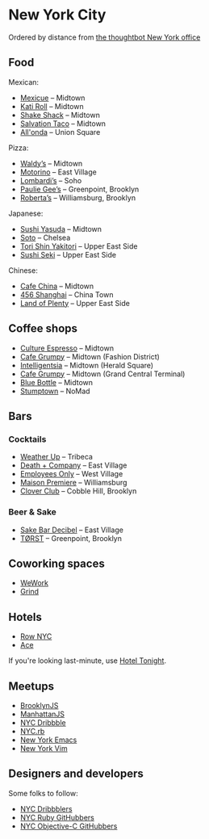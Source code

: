 # New York City

Ordered by distance from
[the thoughtbot New York office](https://tbot.io/nyc-office)

## Food

Mexican:

* [Mexicue](http://mexicue.com) – Midtown
* [Kati Roll](http://thekatirollcompany.com/locations_ny.html) – Midtown
* [Shake Shack](http://shakeshack.com/location/grand-central-terminal-nyc) – Midtown
* [Salvation Taco](http://salvationtaco.com) – Midtown
* [All'onda](http://allondanyc.com) – Union Square

Pizza:

* [Waldy’s](http://waldyspizza.com/food-delivery-TW/waldy-wood-fired-pizza-penne-new-york-city.4558.r?QueryStringValue=wU5cWa4VIHXqOu01IRdASg==) – Midtown
* [Motorino](http://motorinopizza.com/eastvillage/index.php?action=page&id=1871&location_id=25) – East Village
* [Lombardi’s](http://firstpizza.com) – Soho
* [Paulie Gee’s](http://pauliegee.com) – Greenpoint, Brooklyn
* [Roberta’s](http://robertaspizza.com) – Williamsburg, Brooklyn

Japanese:

* [Sushi Yasuda](http://sushiyasuda.com/information.html) – Midtown
* [Soto](http://nymag.com/listings/restaurant/soto) – Chelsea
* [Tori Shin Yakitori](http://torishinny.com) – Upper East Side
* [Sushi Seki](http://sushisekinyc.com) – Upper East Side

Chinese:

* [Cafe China](http://cafechinanyc.com) – Midtown
* [456 Shanghai](http://456shanghaicuisine.com) – China Town
* [Land of Plenty](http://landofplenty58.com) – Upper East Side

## Coffee shops

* [Culture Espresso](http://cultureespresso.com) – Midtown
* [Cafe Grumpy](http://cafegrumpy.com/locations/fashion-district) – Midtown (Fashion District)
* [Intelligentsia](http://intelligentsiacoffee.com/location/herald-square-coffeebar) – Midtown (Herald Square)
* [Cafe Grumpy](http://cafegrumpy.com/locations/grand-central-terminal) – Midtown (Grand Central Terminal)
* [Blue Bottle](http://bluebottlecoffee.com/cafes/rockefeller-center) – Midtown
* [Stumptown](http://stumptowncoffee.com/location/new-york/manhattan) – NoMad

## Bars

### Cocktails

* [Weather Up](http://weatherupnyc.com) – Tribeca
* [Death + Company](http://deathandcompany.com/lounge) – East Village
* [Employees Only](http://employeesonlynyc.com) – West Village
* [Maison Premiere](http://maisonpremiere.com) – Williamsburg
* [Clover Club](http://cloverclubny.com) – Cobble Hill, Brooklyn

### Beer & Sake

* [Sake Bar Decibel](http://sakebardecibel.com) – East Village
* [TØRST](http://torstnyc.com) – Greenpoint, Brooklyn

## Coworking spaces

* [WeWork](http://wework.com)
* [Grind](http://grindspaces.com)

## Hotels

* [Row NYC](http://rownyc.com)
* [Ace](http://acehotel.com/newyork)

If you're looking last-minute, use [Hotel Tonight](http://hoteltonight.com).

## Meetups

* [BrooklynJS](http://brooklynjs.com)
* [ManhattanJS](http://manhattanjs.com)
* [NYC Dribbble](http://meetup.com/dribbble/New-York-NY/1010862)
* [NYC.rb](http://meetup.com/NYC-rb)
* [New York Emacs](http://meetup.com/New-York-Emacs-Meetup)
* [New York Vim](http://meetup.com/The-New-York-Vim-Meetup)

## Designers and developers

Some folks to follow:

* [NYC Dribbblers](https://dribbble.com/designers?location=New%20York%20City)
* [NYC Ruby
  GitHubbers](https://github.com/search?type=Users&language=ruby&q=location:nyc)
* [NYC Objective-C
  GitHubbers](https://github.com/search?l=Objective-C&q=location%3Anyc&type=Users)
